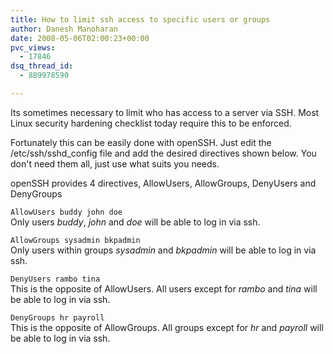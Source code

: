 ```yaml
---
title: How to limit ssh access to specific users or groups
author: Danesh Manoharan
date: 2008-05-06T02:00:23+00:00
pvc_views:
  - 17846
dsq_thread_id:
  - 889978590

---
```

Its sometimes necessary to limit who has access to a server via SSH. Most Linux security hardening checklist today require this to be enforced.

Fortunately this can be easily done with openSSH. Just edit the /etc/ssh/sshd_config file and add the desired directives shown below. You don't need them all, just use what suits you needs.

openSSH provides 4 directives, AllowUsers, AllowGroups, DenyUsers and DenyGroups

`AllowUsers buddy john doe`  
Only users _buddy_, _john_ and _doe_ will be able to log in via ssh.

`AllowGroups sysadmin bkpadmin`  
Only users within groups _sysadmin_ and _bkpadmin_ will be able to log in via ssh.

`DenyUsers rambo tina`  
This is the opposite of AllowUsers. All users except for _rambo_ and _tina_ will be able to log in via ssh.

`DenyGroups hr payroll`  
This is the opposite of AllowGroups. All groups except for _hr_ and _payroll_ will be able to log in via ssh.